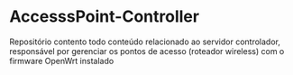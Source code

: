 # AccesssPoint-Controller
Repositório contento todo conteúdo relacionado ao servidor controlador, responsável por gerenciar os pontos de acesso (roteador wireless) com o firmware OpenWrt instalado

